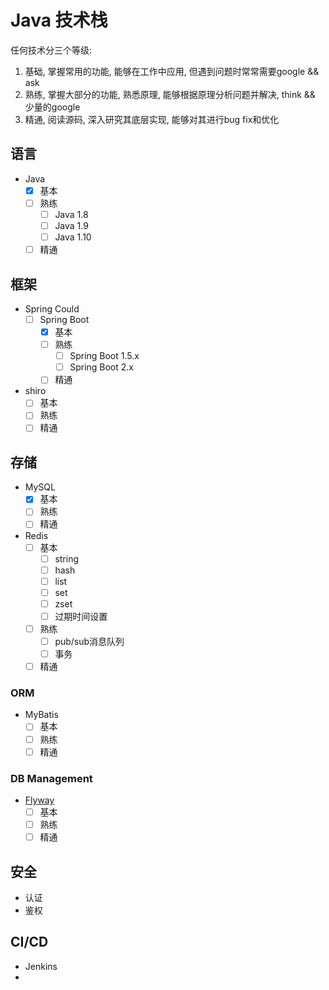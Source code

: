 # Java 技术栈

任何技术分三个等级:

1. 基础, 掌握常用的功能, 能够在工作中应用, 但遇到问题时常常需要google && ask
2. 熟练, 掌握大部分的功能, 熟悉原理, 能够根据原理分析问题并解决, think && 少量的google
3. 精通, 阅读源码, 深入研究其底层实现, 能够对其进行bug fix和优化

## 语言

- Java
    - [x] 基本
    - [ ] 熟练
        - [ ] Java 1.8
        - [ ] Java 1.9
        - [ ] Java 1.10
    - [ ] 精通

## 框架

- Spring Could
    - [ ] Spring Boot
        - [x] 基本
        - [ ] 熟练
            - [ ] Spring Boot 1.5.x
            - [ ] Spring Boot 2.x
        - [ ] 精通
- shiro
    - [ ] 基本
    - [ ] 熟练
    - [ ] 精通

## 存储

- MySQL
    - [x] 基本
    - [ ] 熟练
    - [ ] 精通
- Redis
    - [ ] 基本
        - [ ] string
        - [ ] hash
        - [ ] list
        - [ ] set
        - [ ] zset
        - [ ] 过期时间设置
    - [ ] 熟练
        - [ ] pub/sub消息队列
        - [ ] 事务
    - [ ] 精通

### ORM

- MyBatis
    - [ ] 基本
    - [ ] 熟练
    - [ ] 精通

### DB Management

- [Flyway](https://flywaydb.org/)
    - [ ] 基本
    - [ ] 熟练
    - [ ] 精通

## 安全

- 认证
- 鉴权

## CI/CD

- Jenkins
- 

